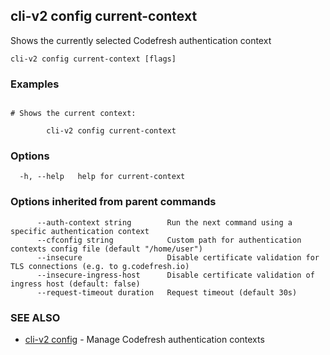 ## cli-v2 config current-context

Shows the currently selected Codefresh authentication context

```
cli-v2 config current-context [flags]
```

### Examples

```

# Shows the current context:

        cli-v2 config current-context
```

### Options

```
  -h, --help   help for current-context
```

### Options inherited from parent commands

```
      --auth-context string        Run the next command using a specific authentication context
      --cfconfig string            Custom path for authentication contexts config file (default "/home/user")
      --insecure                   Disable certificate validation for TLS connections (e.g. to g.codefresh.io)
      --insecure-ingress-host      Disable certificate validation of ingress host (default: false)
      --request-timeout duration   Request timeout (default 30s)
```

### SEE ALSO

* [cli-v2 config](cli-v2_config.md)	 - Manage Codefresh authentication contexts

